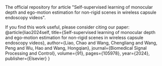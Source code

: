 The official repository for article "Self-supervised learning of monocular depth and ego-motion estimation for non-rigid scenes in wireless capsule endoscopy videos".

If you find this work useful, please consider citing our paper:
@article{liao2024self,
  title={Self-supervised learning of monocular depth and ego-motion estimation for non-rigid scenes in wireless capsule endoscopy videos},
  author={Liao, Chao and Wang, Chengliang and Wang, Peng and Wu, Hao and Wang, Hongqian},
  journal={Biomedical Signal Processing and Control},
  volume={91},
  pages={105978},
  year={2024},
  publisher={Elsevier}
}
